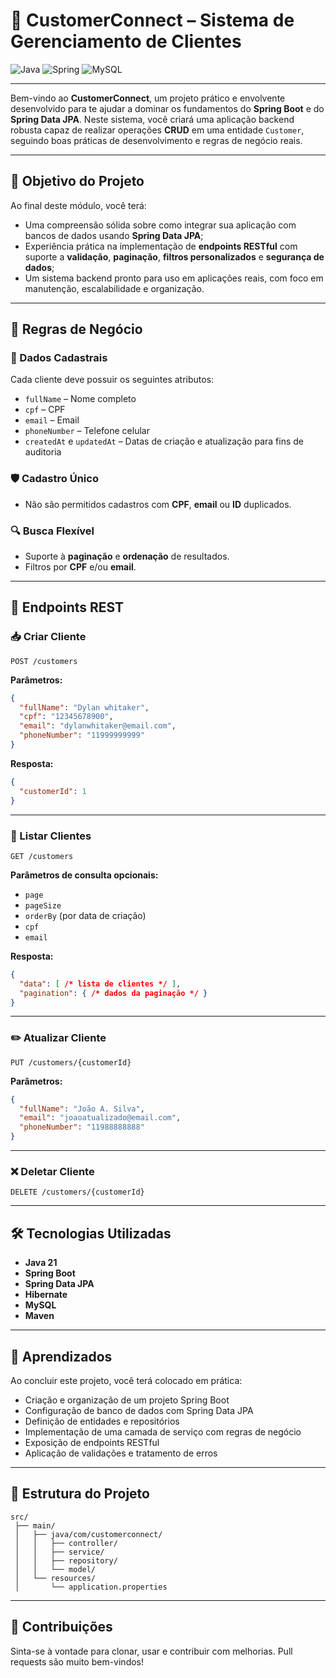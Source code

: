 # 📇 CustomerConnect – Sistema de Gerenciamento de Clientes
![Java](https://img.shields.io/badge/java-%23ED8B00.svg?style=for-the-badge&logo=openjdk&logoColor=white)
![Spring](https://img.shields.io/badge/spring-%236DB33F.svg?style=for-the-badge&logo=spring&logoColor=white)
![MySQL](https://img.shields.io/badge/mysql-4479A1.svg?style=for-the-badge&logo=mysql&logoColor=white)

---

Bem-vindo ao **CustomerConnect**, um projeto prático e envolvente desenvolvido para te ajudar a dominar os fundamentos do **Spring Boot** e do **Spring Data JPA**. Neste sistema, você criará uma aplicação backend robusta capaz de realizar operações **CRUD** em uma entidade `Customer`, seguindo boas práticas de desenvolvimento e regras de negócio reais.

---

## 🚀 Objetivo do Projeto

Ao final deste módulo, você terá:

- Uma compreensão sólida sobre como integrar sua aplicação com bancos de dados usando **Spring Data JPA**;
- Experiência prática na implementação de **endpoints RESTful** com suporte a **validação**, **paginação**, **filtros personalizados** e **segurança de dados**;
- Um sistema backend pronto para uso em aplicações reais, com foco em manutenção, escalabilidade e organização.

---

## 📌 Regras de Negócio

### 🧾 Dados Cadastrais

Cada cliente deve possuir os seguintes atributos:

- `fullName` – Nome completo  
- `cpf` – CPF  
- `email` – Email  
- `phoneNumber` – Telefone celular  
- `createdAt` e `updatedAt` – Datas de criação e atualização para fins de auditoria  

### 🛡 Cadastro Único

- Não são permitidos cadastros com **CPF**, **email** ou **ID** duplicados.

### 🔍 Busca Flexível

- Suporte à **paginação** e **ordenação** de resultados.  
- Filtros por **CPF** e/ou **email**.

---

## 📡 Endpoints REST

### 📥 Criar Cliente

`POST /customers`

**Parâmetros:**

```json
{
  "fullName": "Dylan whitaker",
  "cpf": "12345678900",
  "email": "dylanwhitaker@email.com",
  "phoneNumber": "11999999999"
}
```

**Resposta:**

```json
{
  "customerId": 1
}
```

---

### 📄 Listar Clientes

`GET /customers`

**Parâmetros de consulta opcionais:**

- `page`
- `pageSize`
- `orderBy` (por data de criação)
- `cpf`
- `email`

**Resposta:**

```json
{
  "data": [ /* lista de clientes */ ],
  "pagination": { /* dados da paginação */ }
}
```

---

### ✏️ Atualizar Cliente

`PUT /customers/{customerId}`

**Parâmetros:**

```json
{
  "fullName": "João A. Silva",
  "email": "joaoatualizado@email.com",
  "phoneNumber": "11988888888"
}
```

---

### ❌ Deletar Cliente

`DELETE /customers/{customerId}`

---

## 🛠️ Tecnologias Utilizadas

- **Java 21**
- **Spring Boot**
- **Spring Data JPA**
- **Hibernate**
- **MySQL**
- **Maven**

---

## 🧠 Aprendizados

Ao concluir este projeto, você terá colocado em prática:

- Criação e organização de um projeto Spring Boot  
- Configuração de banco de dados com Spring Data JPA  
- Definição de entidades e repositórios  
- Implementação de uma camada de serviço com regras de negócio  
- Exposição de endpoints RESTful  
- Aplicação de validações e tratamento de erros

---

## 📂 Estrutura do Projeto

```
src/
 ├── main/
 │   ├── java/com/customerconnect/
 │   │   ├── controller/
 │   │   ├── service/
 │   │   ├── repository/
 │   │   └── model/
 │   └── resources/
 │       └── application.properties
```

---

## 🤝 Contribuições

Sinta-se à vontade para clonar, usar e contribuir com melhorias. Pull requests são muito bem-vindos!